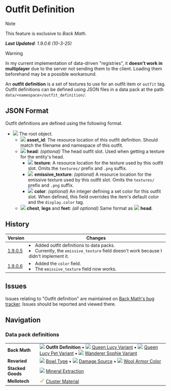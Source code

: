 # Outfit Definition
> [!NOTE]
> This feature is exclusive to *Back Math*.
>
> ***Last Updated**: 1.9.0.6 (10-3-25)*

> [!WARNING]
> In my current implementation of data-driven "registries", it **doesn't work in multiplayer** due to the server not sending them to the client. Loading them beforehand may be a possible workaround.

An **outfit definition** is a set of textures to use for an outfit item or `outfit` tag. Outfit definitions can be defined using JSON files in a data pack at the path `data/<namespace>/outfit_definition/`.

## JSON Format
Outfit definitions are defined using the following format.

- ![](/Revaried/Docs/Tags/compound_tag.png) The root object.
  - ![](/Revaried/Docs/Tags/string_tag.png) **asset_id**: The resource location of this outfit definition. Should match the filename and namespace of this outfit.
  - ![](/Revaried/Docs/Tags/compound_tag.png) **head**: *(optional)* The head outfit slot. Used when getting a texture for the entity's head.
    - ![](/Revaried/Docs/Tags/string_tag.png) **texture**: A resource location for the texture used by this outfit slot. Omits the `textures/` prefix and `.png` suffix.
    - ![](/Revaried/Docs/Tags/string_tag.png) **emissive_texture**: *(optional)* A resource location for the emissive texture used by this outfit slot. Omits the `textures/` prefix and `.png` suffix.
    - ![](/Revaried/Docs/Tags/integer_tag.png) **color**: *(optional)* An integer defining a set color for this outfit slot. When defined, this field overrides the item's default color and the `display.color` tag.
  - ![](/Revaried/Docs/Tags/compound_tag.png) **chest**, **legs** and **feet**: *(all optional)* Same format as ![](/Revaried/Docs/Tags/compound_tag.png) **head**.

## History
| Version | Changes |
|---------|---------|
| [1.9.0.5](/Back%20Math/Changelogs/1.9.0.5%20Beta%20-%2028-01-25/Changelog%201.9.0.5.md) | <li> Added outfit definitions to data packs. </li> <li> Currently, the `emissive_texture` field doesn't work because I didn't implement it. |
| [1.9.0.6](/Back%20Math/Changelogs/1.9.0.6%20Beta%20-%2004-03-25) | <li> Added the `color` field. </li> <li> The `emissive_texture` field now works. </li> |

## Issues
Issues relating to "Outfit definition" are maintained on [Back Math's bug tracker](https://github.com/isabellawoods/Back-Math/issues). Issues should be reported and viewed there.

## Navigation
### Data pack definitions
| | |
|-|-|
| **Back Math** | ![](/Textures/navbox/outfit_definition.png) **Outfit Definition** ▪ ![](/Textures/navbox/queen_lucy_variant.png) [Queen Lucy Variant](/Back%20Math/Docs/Queen%20Lucy%20Variant.md) ▪ ![](/Textures/navbox/queen_lucy_pet_variant.png) [Queen Lucy Pet Variant](/Back%20Math/Docs/Queen%20Lucy%20Pet%20Variant.md) ▪ ![](/Textures/navbox/wanderer_sophie_variant.png) [Wanderer Sophie Variant](/Back%20Math/Docs/Wanderer%20Sophie%20Variant.md) |
| **Revaried** | ![](/Textures/navbox/bowl_type.png) [Bowl Type](/Revaried/Docs/Bowl%20Type.md) ▪ ![](/Textures/navbox/damage_source.png) [Damage Source](/Revaried/Docs/Damage%20Source.md) ▪ ![](/Textures/navbox/wool_armor_color.png) [Wool Armor Color](/Revaried/Docs/Wool%20Armor%20Color.md) |
| **Stacked Goods** | ![](/Textures/navbox/mineral_extraction.png) [Mineral Extraction](/Stacked%20Goods/Docs/Mineral%20Extraction.md) |
| **Mellotech** | ![](/Textures/navbox/cluster_material.png) [Cluster Material](/Mellotech/Docs/Cluster%20Material.md) |